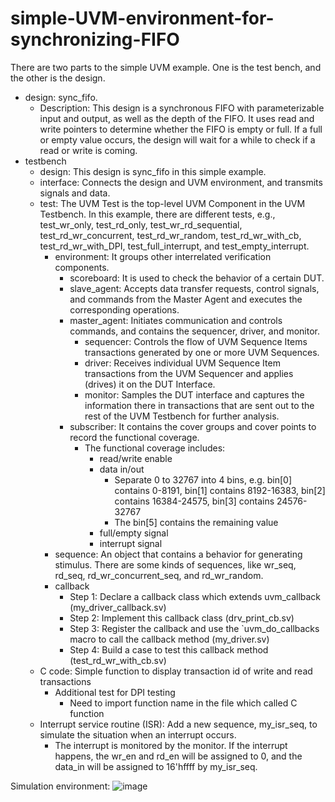 # simple-UVM-environment-for-synchronizing-FIFO

There are two parts to the simple UVM example.
One is the test bench, and the other is the design.
- design: sync_fifo.
  - Description: This design is a synchronous FIFO with parameterizable input and output, as well as the depth of the FIFO. It uses read and write pointers to determine whether the FIFO is empty or full.
    If a full or empty value occurs, the design will wait for a while to check if a read or write is coming.
- testbench
  - design: This design is sync_fifo in this simple example.
  - interface: Connects the design and UVM environment, and transmits signals and data.
  - test: The UVM Test is the top-level UVM Component in the UVM Testbench. In this example, there are different tests, e.g., test_wr_only, test_rd_only, test_wr_rd_sequential, test_rd_wr_concurrent, test_rd_wr_random, test_rd_wr_with_cb, test_rd_wr_with_DPI, test_full_interrupt, and test_empty_interrupt.
    - environment: It groups other interrelated verification components. 
      - scoreboard: It is used to check the behavior of a certain DUT.
      - slave_agent: Accepts data transfer requests, control signals, and commands from the Master Agent and executes the corresponding operations.
      - master_agent: Initiates communication and controls commands, and contains the sequencer, driver, and monitor.
        - sequencer: Controls the flow of UVM Sequence Items transactions generated by one or more UVM Sequences.
        - driver: Receives individual UVM Sequence Item transactions from the UVM Sequencer and applies (drives) it on the DUT Interface.
        - monitor:  Samples the DUT interface and captures the information there in transactions that are sent out to the rest of the UVM Testbench for further analysis.
      - subscriber: It contains the cover groups and cover points to record the functional coverage.
        - The functional coverage includes:
          - read/write enable
          - data in/out
            - Separate 0 to 32767 into 4 bins, e.g. bin[0] contains 0-8191, bin[1] contains 8192-16383, bin[2] contains 16384-24575, bin[3] contains 24576-32767
            - The bin[5] contains the remaining value 
          - full/empty signal
          - interrupt signal
    - sequence: An object that contains a behavior for generating stimulus. There are some kinds of sequences, like wr_seq, rd_seq, rd_wr_concurrent_seq, and rd_wr_random.
    - callback
      - Step 1: Declare a callback class which extends uvm_callback (my_driver_callback.sv)
      - Step 2: Implement this callback class (drv_print_cb.sv)
      - Step 3: Register the callback and use the `uvm_do_callbacks macro to call the callback method (my_driver.sv)
      - Step 4: Build a case to test this callback method (test_rd_wr_with_cb.sv)
  - C code: Simple function to display transaction id of write and read transactions
      - Additional test for DPI testing
        - Need to import function name in the file which called C function
  - Interrupt service routine (ISR): Add a new sequence, my_isr_seq, to simulate the situation when an interrupt occurs.
      - The interrupt is monitored by the monitor. If the interrupt happens, the wr_en and rd_en will be assigned to 0, and the data_in will be assigned to 16'hffff by my_isr_seq.

Simulation environment: 
![image](https://github.com/weichung1008/simple-UVM-environment-for-synchronizing-FIFO/assets/160299780/654de44d-82bf-41ef-a893-c9b5282182fb)






